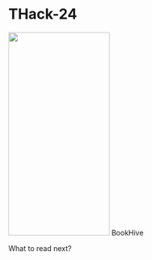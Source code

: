 # THack-24

<img src= "![Logo](https://github.com/CrossBytes/THack-24/assets/126707783/d6b16fc9-a63d-4229-8dc2-bcf7b83d6eae)" width = "200" height="400"/>  
BookHive  

What to read next?
